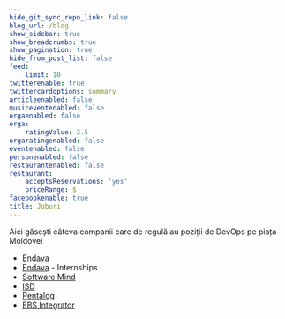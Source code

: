 ```yaml
---
hide_git_sync_repo_link: false
blog_url: /blog
show_sidebar: true
show_breadcrumbs: true
show_pagination: true
hide_from_post_list: false
feed:
    limit: 10
twitterenable: true
twittercardoptions: summary
articleenabled: false
musiceventenabled: false
orgaenabled: false
orga:
    ratingValue: 2.5
orgaratingenabled: false
eventenabled: false
personenabled: false
restaurantenabled: false
restaurant:
    acceptsReservations: 'yes'
    priceRange: $
facebookenable: true
title: Joburi
---
```


Aici găsești câteva companii care de regulă au poziții de DevOps pe piața Moldovei

*  [Endava](https://careers.endava.com/en/search-job)
*  [Endava](https://careers.endava.com/en/junior-programmes/chisinau/internship-programme) - Internships
*  [Software Mind](https://careers.softwaremind.com/location/chisinau/#page=1&searchTerm=_&selectedParentCategory=_&selectedChildCategories=&selectedLocations=191&selectedTypeOfEmployment=)
*  [ISD](https://isd-soft.com/careers/)
*  [Pentalog](https://www.pentalog.com/jobs/)
*  [EBS Integrator](https://ebs-integrator.com/contact/)